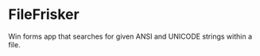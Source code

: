 FileFrisker
===========
Win forms app that searches for given ANSI and UNICODE strings within a file.  


